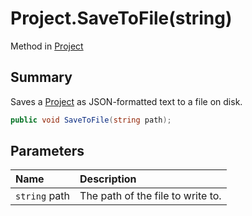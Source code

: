 # Project.SaveToFile(string)

Method in [Project](/docs/api/csharp/yarn.compiler.project.md)

## Summary


Saves a  [Project](yarn.compiler.project.md)  as JSON-formatted text to a file on
disk.


```csharp
public void SaveToFile(string path);
```

## Parameters

|Name|Description|
|:---|:---|
|`string` path|The path of the file to write to.|

